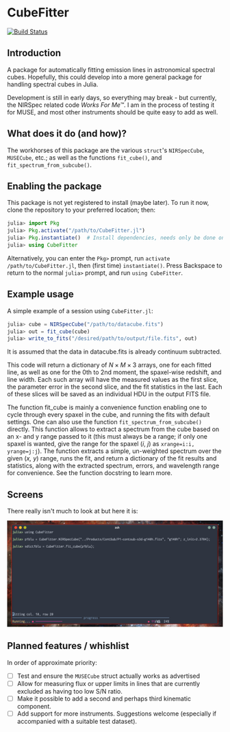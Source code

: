 # CubeFitter

[![Build Status](https://github.com/thriveth/CubeFitter.jl/actions/workflows/CI.yml/badge.svg?branch=main)](https://github.com/thriveth/CubeFitter.jl/actions/workflows/CI.yml?query=branch%3Amain)

## Introduction

A package for automatically fitting emission lines in astronomical spectral cubes.
Hopefully, this could develop into a more general package for handling spectral cubes in
Julia.

Development is still in early days, so everything may break - but currently, the NIRSpec
related code _Works For Me™_. I am in the process of testing it for MUSE, and most other
instruments should be quite easy to add as well.


## What does it do (and how)?

The workhorses of this package are the various `struct`'s `NIRSpecCube`, `MUSECube`, etc.;
as well as the functions `fit_cube()`, and `fit_spectrum_from_subcube()`.


## Enabling the package

This package is not yet registered to install (maybe later). To run it now, clone the
repository to your preferred location; then:

```julia
julia> import Pkg
julia> Pkg.activate("/path/to/CubeFitter.jl")
julia> Pkg.instantiate()  # Install dependencies, needs only be done once.
julia> using CubeFitter
```

Alternatively, you can enter the `Pkg>` prompt, run `activate /path/to/CubeFitter.jl`,
then (first time) `instantiate()`. Press Backspace to return to the normal `julia>`
prompt, and run `using CubeFitter`. 


## Example usage

A simple example of a session using `CubeFitter.jl`:

```julia
julia> cube = NIRSpecCube("/path/to/datacube.fits")
julia> out = fit_cube(cube)
julia> write_to_fits("/desired/path/to/output/file.fits", out)
```

It is assumed that the data in datacube.fits is already continuum subtracted. 

This code will return a dictionary of $N\times M \times 3$ arrays, one for each fitted line, as
well as one for the 0th to 2nd moment, the spaxel-wise redshift, and line width. Each
such array will have the measured values as the first slice, the parameter error in the
second slice, and the fit statistics in the last. Each of these slices will be saved as an
individual HDU in the output FITS file.

The function fit_cube is mainly a convenience function enabling one to cycle through every
spaxel in the cube, and running the fits with default settings. One can also use the
function `fit_spectrum_from_subcube()` directly. This function allows to extract a
spectrum from the cube based on an x- and y range passed to it (this must always be a
range; if only one spaxel is wanted, give the range for the spaxel (_i_, _j_) as
`xrange=i:i, yrange=j:j`). The function extracts a simple, un-weighted spectrum over the
given (_x, y_) range, runs the fit, and return a dictionary of the fit results and
statistics, along with the extracted spectrum, errors, and wavelength range for
convenience. See the function docstring to learn more.


## Screens

There really isn't much to look at but here it is:

![Screenshot of CubeFitter in action](./Screenshots/CubeFitter.png)


## Planned features / whishlist

In order of approximate priority: 

- [ ] Test and ensure the `MUSECube` struct actually works as advertised
- [ ] Allow for measuring flux or upper limits in lines that are currently excluded as
      having too low S/N ratio.
- [ ] Make it possible to add a second and perhaps third kinematic component. 
- [ ] Add support for more instruments. Suggestions welcome (especially if accompanied
      with a suitable test dataset).
